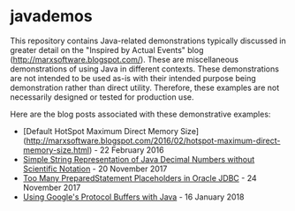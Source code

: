 # javademos
This repository contains Java-related demonstrations typically discussed in greater detail on the "Inspired by Actual Events" blog (http://marxsoftware.blogspot.com/). These are miscellaneous demonstrations of using Java in different contexts. These demonstrations are not intended to be used as-is with their intended purpose being demonstration rather than direct utility. Therefore, these examples are not necessarily designed or tested for production use.

Here are the blog posts associated with these demonstrative examples:

* [Default HotSpot Maximum Direct Memory Size] (http://marxsoftware.blogspot.com/2016/02/hotspot-maximum-direct-memory-size.html) - 22 February 2016
* [Simple String Representation of Java Decimal Numbers without Scientific Notation](http://marxsoftware.blogspot.com/2017/11/java-decimals-strings.html) - 20 November 2017
* [Too Many PreparedStatement Placeholders in Oracle JDBC](http://marxsoftware.blogspot.com/2017/11/too-many-placeholders-ora-01745.html) - 24 November 2017
* [Using Google's Protocol Buffers with Java](http://marxsoftware.blogspot.com/2018/01/protocol-buffers-java.html) - 16 January 2018
